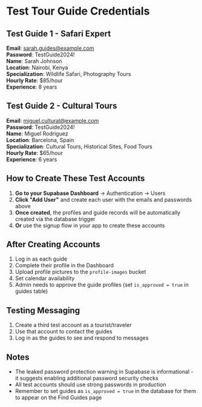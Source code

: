 # Test Tour Guide Credentials

## Test Guide 1 - Safari Expert
**Email**: sarah.guides@example.com  
**Password**: TestGuide2024!  
**Name**: Sarah Johnson  
**Location**: Nairobi, Kenya  
**Specialization**: Wildlife Safari, Photography Tours  
**Hourly Rate**: $85/hour  
**Experience**: 8 years  

## Test Guide 2 - Cultural Tours
**Email**: miguel.cultural@example.com  
**Password**: TestGuide2024!  
**Name**: Miguel Rodriguez  
**Location**: Barcelona, Spain  
**Specialization**: Cultural Tours, Historical Sites, Food Tours  
**Hourly Rate**: $65/hour  
**Experience**: 6 years  

## How to Create These Test Accounts

1. **Go to your Supabase Dashboard** → Authentication → Users
2. **Click "Add User"** and create each user with the emails and passwords above
3. **Once created**, the profiles and guide records will be automatically created via the database trigger
4. **Or** use the signup flow in your app to create these accounts

## After Creating Accounts

1. Log in as each guide
2. Complete their profile in the Dashboard
3. Upload profile pictures to the `profile-images` bucket
4. Set calendar availability
5. Admin needs to approve the guide profiles (set `is_approved = true` in guides table)

## Testing Messaging

1. Create a third test account as a tourist/traveler
2. Use that account to contact the guides
3. Log in as the guides to see and respond to messages

## Notes

- The leaked password protection warning in Supabase is informational - it suggests enabling additional password security checks
- All test accounts should use strong passwords in production
- Remember to set guides as `is_approved = true` in the database for them to appear on the Find Guides page

